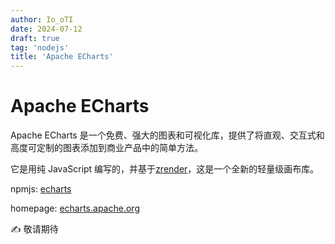 ```yaml
---
author: Io_oTI
date: 2024-07-12
draft: true
tag: 'nodejs'
title: 'Apache ECharts'
---
```


# Apache ECharts

Apache ECharts 是一个免费、强大的图表和可视化库，提供了将直观、交互式和高度可定制的图表添加到商业产品中的简单方法。

它是用纯 JavaScript 编写的，并基于[zrender](https://github.com/ecomfe/zrender)，这是一个全新的轻量级画布库。

npmjs: [echarts](https://www.npmjs.com/package/echarts)

homepage: [echarts.apache.org](https://echarts.apache.org/zh/index.html)

✍ 敬请期待
